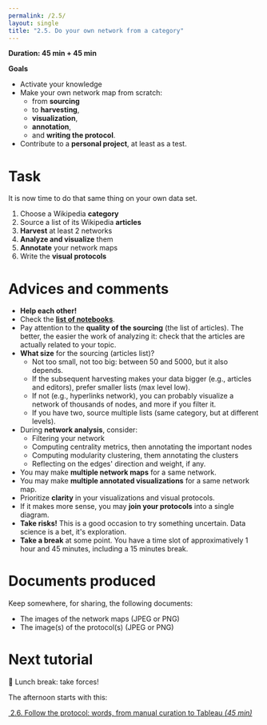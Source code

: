 ```yaml
---
permalink: /2.5/
layout: single
title: "2.5. Do your own network from a category"
---
```


**Duration: 45 min + 45 min**

**Goals**
* Activate your knowledge
* Make your own network map from scratch:
	* from **sourcing**
	* to **harvesting**,
	* **visualization**,
	* **annotation**,
	* and **writing the protocol**.
* Contribute to a **personal project**, at least as a test.

# Task

It is now time to do that same thing on your own data set.

1. Choose a Wikipedia **category**
1. Source a list of its Wikipedia **articles**
1. **Harvest** at least 2 networks
1. **Analyze and visualize** them
1. **Annotate** your network maps
1. Write the **visual protocols**

# Advices and comments

* **Help each other!**
* Check the **[list of notebooks](../nb/)**.
* Pay attention to the **quality of the sourcing** (the list of articles). The better, the easier the work of analyzing it: check that the articles are actually related to your topic.
* **What size** for the sourcing (articles list)?
	* Not too small, not too big: between 50 and 5000, but it also depends.
	* If the subsequent harvesting makes your data bigger (e.g., articles and editors), prefer smaller lists (max level low).
	* If not (e.g., hyperlinks network), you can probably visualize a network of thousands of nodes, and more if you filter it.
	* If you have two, source multiple lists (same category, but at different levels).
* During **network analysis**, consider:
	* Filtering your network
	* Computing centrality metrics, then annotating the important nodes
	* Computing modularity clustering, them annotating the clusters
	* Reflecting on the edges' direction and weight, if any.
* You may make **multiple network maps** for a same network.
* You may make **multiple annotated visualizations** for a same network map.
* Prioritize **clarity** in your visualizations and visual protocols.
* If it makes more sense, you may **join your protocols** into a single diagram.
* **Take risks!** This is a good occasion to try something uncertain. Data science is a bet, it's exploration.
* **Take a break** at some point. You have a time slot of approximatively 1 hour and 45 minutes, including a 15 minutes break.

# Documents produced

Keep somewhere, for sharing, the following documents:
* The images of the network maps (JPEG or PNG)
* The image(s) of the protocol(s) (JPEG or PNG)

# Next tutorial

🥩 Lunch break: take forces!

The afternoon starts with this:

[<i class="fas fa-forward"></i>&nbsp;2.6. Follow the protocol: words, from manual curation to Tableau *(45 min)*](../2.6/)
